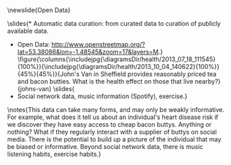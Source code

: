 \newslide{Open Data}

\slides{* Automatic data curation: from curated data to curation of publicly available data.
* Open Data: <http://www.openstreetmap.org/?lat=53.38086&lon=-1.48545&zoom=17&layers=M>.}
  \figure{\columns{\includejpg{\diagramsDir/health/2013_07_18_111545}{100%}}{\includejpg{\diagramsDir/health/2013_10_04_140622}{100%}}{45%}{45%}}{John's Van in Sheffield provides reasonably priced tea and bacon butties. What is the health effect on those that live nearby?}{johns-van}
\slides{
* Social network data, music information (Spotify), exercise.}

\notes{This data can take many forms, and may only be weakly informative. For example, what does it tell us about an individual's heart disease risk if we discover they have easy access to cheap bacon buttys. Anything or nothing? What if they regularly interact with a supplier of buttys on social media. There is the potential to build up a picture of the individual that may be biased or informative. Beyond social network data, there is music listening habits, exercise habits.}
